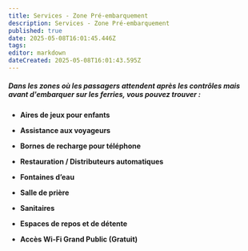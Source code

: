 ```yaml
---
title: Services - Zone Pré-embarquement
description: Services - Zone Pré-embarquement
published: true
date: 2025-05-08T16:01:45.446Z
tags: 
editor: markdown
dateCreated: 2025-05-08T16:01:43.595Z
---
```


##### Dans les zones où les passagers attendent après les contrôles mais avant d'embarquer sur les ferries, vous pouvez trouver :

  *  **Aires de jeux pour enfants**

  *  **Assistance aux voyageurs**

  *  **Bornes de recharge pour téléphone**

  *  **Restauration / Distributeurs automatiques**

  *  **Fontaines d’eau**

  *  **Salle de prière**

  *  **Sanitaires**

  *  **Espaces de repos et de détente**

  *  **Accès Wi-Fi Grand Public \(Gratuit\)**